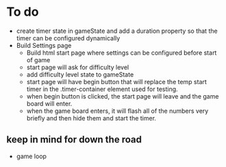 # To do
- create timer state in gameState and add a duration property so that the timer can be configured dynamically
- Build Settings page
  - Build html start page where settings can be configured before start of game
  - start page will ask for difficulty level
  - add difficulty level state to gameState
  - start page will have begin button that will replace the temp start timer in the .timer-container element used for testing. 
  - when begin button is clicked, the start page will leave and the game board will enter. 
  - when the game board enters, it will flash all of the numbers very briefly and then hide them and start the timer. 

## keep in mind for down the road
- game loop
